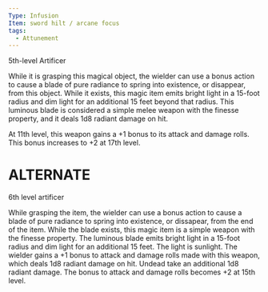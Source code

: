 ```yaml
---
Type: Infusion
Item: sword hilt / arcane focus
tags:
  - Attunement
---
```

5th-level Artificer

While it is grasping this magical object, the wielder can use a bonus action to cause a blade of pure radiance to spring into existence, or disappear, from this object. While it exists, this magic item emits bright light in a 15-foot radius and dim light for an additional 15 feet beyond that radius. This luminous blade is considered a simple melee weapon with the finesse property, and it deals 1d8 radiant damage on hit.

At 11th level, this weapon gains a +1 bonus to its attack and damage rolls. 
This bonus increases to +2 at 17th level.


# ALTERNATE
6th level artificer

While grasping the item, the wielder can use a bonus action to cause a blade of pure radiance to spring into existence, or dissapear, from the end of the item. While the blade exists, this magic item is a simple weapon with the finesse property. The luminous blade emits bright light in a 15-foot radius and dim light for an additional 15 feet. The light is sunlight. The wielder gains a +1 bonus to attack and damage rolls made with this weapon, which deals 1d8 radiant damage on hit. Undead take an additional 1d8 radiant damage. The
bonus to attack and damage rolls becomes +2 at 15th level.